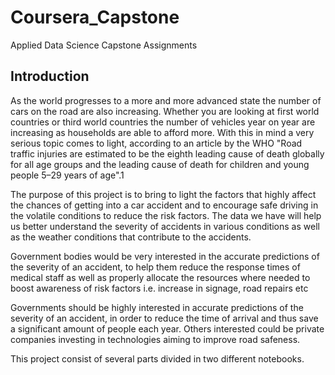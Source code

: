 # Coursera_Capstone
Applied Data Science Capstone Assignments

## Introduction

As the world progresses to a more and more advanced state the number of cars on the road are also increasing. Whether you are looking at first world countries or third world countries the number of vehicles year on year are increasing as households are able to afford more.
With this in mind a very serious topic comes to light, according to an article by the WHO "Road traffic injuries are estimated to be the eighth leading cause of death globally for all age groups and the leading cause of death for children and young people 5–29 years of age".1

The purpose of this project is to bring to light the factors that highly affect the chances of getting into a car accident and to encourage safe driving in the volatile conditions to reduce the risk factors.
The data we have will help us better understand the severity of accidents in various conditions as well as the weather conditions that contribute to the accidents.

Government bodies would be very interested in the accurate predictions of the severity of an accident, to help them reduce the response times of medical staff as well as properly allocate the resources where needed to boost awareness of risk factors i.e. increase in signage, road repairs etc



Governments should be highly interested in accurate predictions of the severity of an accident, in order to reduce the time of arrival and thus save a significant amount of people each year. Others interested could be private companies investing in technologies aiming to improve road safeness.

This project consist of several parts divided in two different notebooks.
